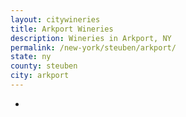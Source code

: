 ```yaml
---
layout: citywineries
title: Arkport Wineries
description: Wineries in Arkport, NY
permalink: /new-york/steuben/arkport/
state: ny
county: steuben
city: arkport
---
```

-
